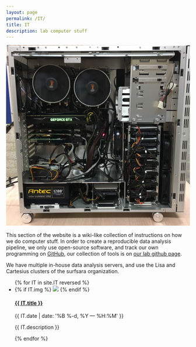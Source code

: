 ```yaml
---
layout: page
permalink: /IT/
title: IT
description: lab computer stuff
---
```


<img class="col two right" src="/img/IT/innards.jpg">

This section of the website is a wiki-like collection of instructions on how we do computer stuff. In order to create a reproducible data analysis pipeline, we only use open-source software, and track our own programming on [GitHub](github.com), our collection of tools is on [our lab github page](https://github.com/VU-Cog-Sci).

We have multiple in-house data analysis servers, and use the Lisa and Cartesius clusters of the surfsara organization. 


<ul class="post-list">
{% for IT in site.IT reversed %}
    <li>
    {% if IT.img %}
            <img class="col one right" src="{{ IT.img }}">
    {% endif %}     
        <h4><a class="person-title" href="{{ IT.url | prepend: site.baseurl }}">{{ IT.title }}</a></h4>
        <p class="post-meta">{{ IT.date | date: '%B %-d, %Y — %H:%M' }}</p>
            <p>{{ IT.description }}</p>
      </li>
{% endfor %}
</ul>